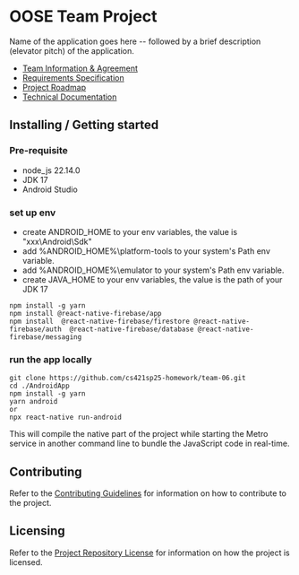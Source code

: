 # OOSE Team Project

Name of the application goes here -- followed by a brief description (elevator pitch) of the application.

- [Team Information & Agreement](./docs/team-agreement.md)
- [Requirements Specification](./docs/requirements-specification.md)
- [Project Roadmap](./docs/roadmap.md)
- [Technical Documentation](./docs/technical-documentation.md)

## Installing / Getting started

### Pre-requisite
- node_js 22.14.0
- JDK 17
- Android Studio

### set up env

- create ANDROID_HOME to your env variables, the value is "xxx\Android\Sdk"
- add %ANDROID_HOME%\platform-tools to your system's Path env variable.
- add %ANDROID_HOME%\emulator to your system's Path env variable.
- create JAVA_HOME to your env variables, the value is the path of your JDK 17

```shell
npm install -g yarn
npm install @react-native-firebase/app
npm install  @react-native-firebase/firestore @react-native-firebase/auth  @react-native-firebase/database @react-native-firebase/messaging
```

### run the app locally

```shell
git clone https://github.com/cs421sp25-homework/team-06.git
cd ./AndroidApp
npm install -g yarn
yarn android
or
npx react-native run-android
```
This will compile the native part of the project while starting the Metro service in another command line to bundle the JavaScript code in real-time.



<!-- ## Developing

Detailed and step-by-step documentation for setting up local development. For example, a new team member will use these instructions to start developing the project further. 

```shell
commands here
```

You should include what is needed (e.g. all of the configurations) to set up the dev environment. For instance, global dependencies or any other tools (include download links), explaining what database (and version) has been used, etc. If there is any virtual environment, local server, ..., explain here. 

Additionally, describe and show how to run the tests, explain your code style and show how to check it.

If your project needs some additional steps for the developer to build the project after some code changes, state them here. Moreover, give instructions on how to build and release a new version. In case there's some step you have to take that publishes this project to a server, it must be stated here.  -->

## Contributing

Refer to the [Contributing Guidelines](./CONTRIBUTING.md) for information on how to contribute to the project.

## Licensing

Refer to the [Project Repository License](./LICENSE.md) for information on how the project is licensed.
